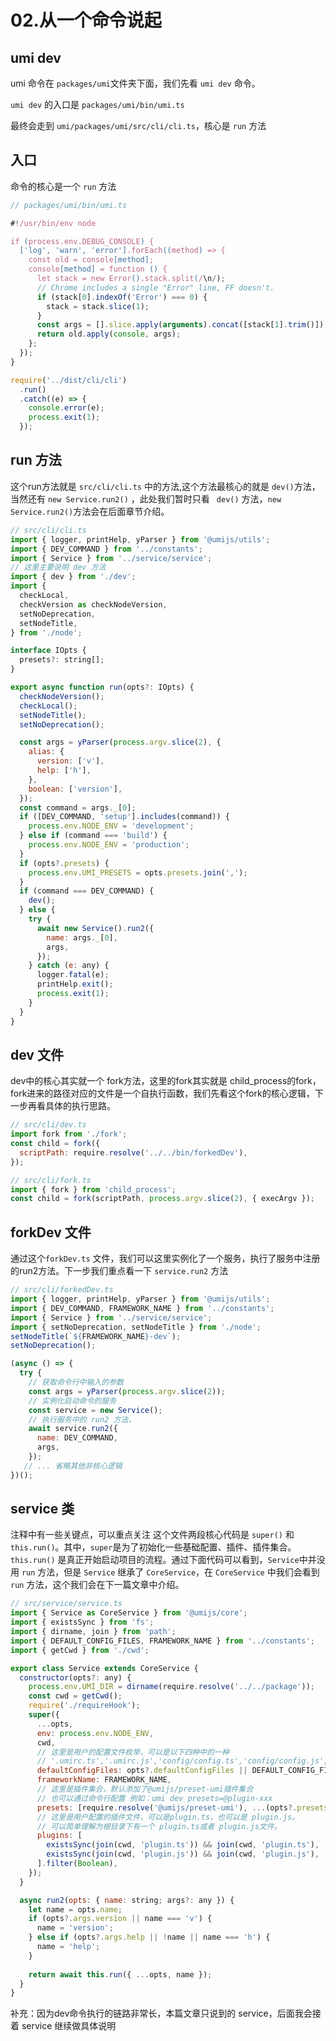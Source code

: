 # 02.从一个命令说起

## umi dev
umi 命令在 `packages/umi`文件夹下面，我们先看 `umi dev` 命令。

`umi dev` 的入口是 `packages/umi/bin/umi.ts`

最终会走到 `umi/packages/umi/src/cli/cli.ts`，核心是 `run` 方法

## 入口
命令的核心是一个 `run` 方法 
```javascript
// packages/umi/bin/umi.ts

#!/usr/bin/env node

if (process.env.DEBUG_CONSOLE) {
  ['log', 'warn', 'error'].forEach((method) => {
    const old = console[method];
    console[method] = function () {
      let stack = new Error().stack.split(/\n/);
      // Chrome includes a single "Error" line, FF doesn't.
      if (stack[0].indexOf('Error') === 0) {
        stack = stack.slice(1);
      }
      const args = [].slice.apply(arguments).concat([stack[1].trim()]);
      return old.apply(console, args);
    };
  });
}

require('../dist/cli/cli')
  .run()
  .catch((e) => {
    console.error(e);
    process.exit(1);
  });

```

## run 方法

这个run方法就是 `src/cli/cli.ts` 中的方法,这个方法最核心的就是 `dev()`方法，当然还有 `new Service.run2()` ，此处我们暂时只看 ` dev()` 方法，`new Service.run2()`方法会在后面章节介绍。
```javascript
// src/cli/cli.ts
import { logger, printHelp, yParser } from '@umijs/utils';
import { DEV_COMMAND } from '../constants';
import { Service } from '../service/service';
// 这里主要说明 dev 方法 
import { dev } from './dev';
import {
  checkLocal,
  checkVersion as checkNodeVersion,
  setNoDeprecation,
  setNodeTitle,
} from './node';

interface IOpts {
  presets?: string[];
}

export async function run(opts?: IOpts) {
  checkNodeVersion();
  checkLocal();
  setNodeTitle();
  setNoDeprecation();

  const args = yParser(process.argv.slice(2), {
    alias: {
      version: ['v'],
      help: ['h'],
    },
    boolean: ['version'],
  });
  const command = args._[0];
  if ([DEV_COMMAND, 'setup'].includes(command)) {
    process.env.NODE_ENV = 'development';
  } else if (command === 'build') {
    process.env.NODE_ENV = 'production';
  }
  if (opts?.presets) {
    process.env.UMI_PRESETS = opts.presets.join(',');
  }
  if (command === DEV_COMMAND) {
    dev();
  } else {
    try {
      await new Service().run2({
        name: args._[0],
        args,
      });
    } catch (e: any) {
      logger.fatal(e);
      printHelp.exit();
      process.exit(1);
    }
  }
}

```
## dev 文件
dev中的核心其实就一个 fork方法，这里的fork其实就是  child_process的fork，fork进来的路径对应的文件是一个自执行函数，我们先看这个fork的核心逻辑，下一步再看具体的执行思路。
```javascript
// src/cli/dev.ts
import fork from './fork';
const child = fork({
  scriptPath: require.resolve('../../bin/forkedDev'),
});

// src/cli/fork.ts
import { fork } from 'child_process';
const child = fork(scriptPath, process.argv.slice(2), { execArgv });


```
## forkDev 文件
通过这个`forkDev.ts` 文件，我们可以这里实例化了一个服务，执行了服务中注册的run2方法。下一步我们重点看一下 `service.run2` 方法
```javascript
// src/cli/forkedDev.ts
import { logger, printHelp, yParser } from '@umijs/utils';
import { DEV_COMMAND, FRAMEWORK_NAME } from '../constants';
import { Service } from '../service/service';
import { setNoDeprecation, setNodeTitle } from './node';
setNodeTitle(`${FRAMEWORK_NAME}-dev`);
setNoDeprecation();

(async () => {
  try {
    // 获取命令行中输入的参数
    const args = yParser(process.argv.slice(2));
    // 实例化启动命令的服务
    const service = new Service();
    // 执行服务中的 run2 方法，
    await service.run2({
      name: DEV_COMMAND,
      args,
    });
   // ... 省略其他非核心逻辑
})();

```
## service 类

注释中有一些关键点，可以重点关注
这个文件两段核心代码是  `super()` 和 `this.run()`。其中，`super`是为了初始化一些基础配置、插件、插件集合。`this.run()` 是真正开始启动项目的流程。通过下面代码可以看到，`Service`中并没用 `run` 方法，但是 `Service` 继承了 `CoreService`，在 `CoreService` 中我们会看到 `run` 方法，这个我们会在下一篇文章中介绍。
```javascript
// src/service/service.ts
import { Service as CoreService } from '@umijs/core';
import { existsSync } from 'fs';
import { dirname, join } from 'path';
import { DEFAULT_CONFIG_FILES, FRAMEWORK_NAME } from '../constants';
import { getCwd } from './cwd';

export class Service extends CoreService {
  constructor(opts?: any) {
    process.env.UMI_DIR = dirname(require.resolve('../../package'));
    const cwd = getCwd();
    require('./requireHook');
    super({
      ...opts,
      env: process.env.NODE_ENV,
      cwd,
      // 这里是用户的配置文件枚举，可以是以下四种中的一种
      // '.umirc.ts','.umirc.js','config/config.ts','config/config.js',
      defaultConfigFiles: opts?.defaultConfigFiles || DEFAULT_CONFIG_FILES,
      frameworkName: FRAMEWORK_NAME,
      // 这里是插件集合，默认添加了@umijs/preset-umi插件集合
      // 也可以通过命令行配置 例如：umi dev presets=@plugin-xxx
      presets: [require.resolve('@umijs/preset-umi'), ...(opts?.presets || [])],
      // 这里是用户配置的插件文件，可以是plugin.ts，也可以是 plugin.js。
      // 可以简单理解为根目录下有一个 plugin.ts或者 plugin.js文件。
      plugins: [
        existsSync(join(cwd, 'plugin.ts')) && join(cwd, 'plugin.ts'),
        existsSync(join(cwd, 'plugin.js')) && join(cwd, 'plugin.js'),
      ].filter(Boolean),
    });
  }

  async run2(opts: { name: string; args?: any }) {
    let name = opts.name;
    if (opts?.args.version || name === 'v') {
      name = 'version';
    } else if (opts?.args.help || !name || name === 'h') {
      name = 'help';
    }
    
    return await this.run({ ...opts, name });
  }
}

```

补充：因为dev命令执行的链路非常长，本篇文章只说到的 service，后面我会接着  service 继续做具体说明
